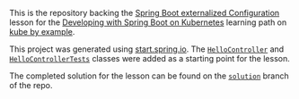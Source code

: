 This is the repository backing the [Spring Boot externalized Configuration](https://kubebyexample.com/en/learning-paths/<<NEED_TO_FILL_THIS_IN>>) lesson for the [Developing with Spring Boot on Kubernetes](https://kubebyexample.com/en/learning-paths/developing-spring-boot-kubernetes) learning path on [kube by example](https://kubebyexample.com).

This project was generated using [start.spring.io](https://start.spring.io). The [`HelloController`](src/main/java/org/acme/externalconfig/rest/HelloController.java) and [`HelloControllerTests`](src/test/java/org/acme/externalconfig/rest/HelloControllerTests.java) classes were added as a starting point for the lesson.

The completed solution for the lesson can be found on the [`solution`](https://github.com/RedHat-Middleware-Workshops/spring-jkube-external-config/blob/solution) branch of the repo.